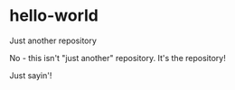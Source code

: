 hello-world
===========

Just another repository

No - this isn't "just another" repository.  It's the repository!

Just sayin'! 
